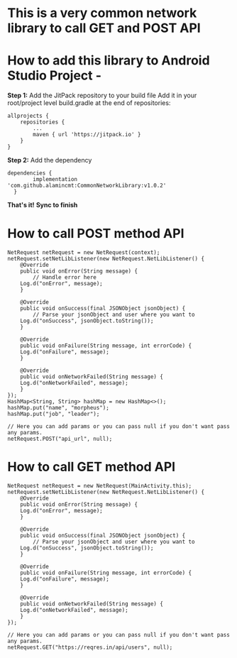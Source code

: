 # This is a very common network library to call GET and POST API

# How to add this library to Android Studio Project - 

**Step 1:** Add the JitPack repository to your build file
Add it in your root/project level build.gradle at the end of repositories:

    allprojects {
		repositories {
			...
			maven { url 'https://jitpack.io' }
		}
	}

**Step 2:** Add the dependency

    dependencies {
	        implementation 'com.github.alamincmt:CommonNetworkLibrary:v1.0.2'
	  }
    
**That's it!** **Sync to finish**

# How to call POST method API 
	NetRequest netRequest = new NetRequest(context);
	netRequest.setNetLibListener(new NetRequest.NetLibListener() {
	    @Override
	    public void onError(String message) {
	    	// Handle error here
		Log.d("onError", message);
	    }

	    @Override
	    public void onSuccess(final JSONObject jsonObject) {
	    	// Parse your jsonObject and user where you want to
		Log.d("onSuccess", jsonObject.toString());
	    }

	    @Override
	    public void onFailure(String message, int errorCode) {
		Log.d("onFailure", message);
	    }

	    @Override
	    public void onNetworkFailed(String message) {
		Log.d("onNetworkFailed", message);
	    }
	});
	HashMap<String, String> hashMap = new HashMap<>();
	hashMap.put("name", "morpheus");
	hashMap.put("job", "leader");
	
	// Here you can add params or you can pass null if you don't want pass any params. 
	netRequest.POST("api_url", null);

# How to call GET method API 
	NetRequest netRequest = new NetRequest(MainActivity.this);
	netRequest.setNetLibListener(new NetRequest.NetLibListener() {
	    @Override
	    public void onError(String message) {
		Log.d("onError", message);
	    }

	    @Override
	    public void onSuccess(final JSONObject jsonObject) {
	    	// Parse your jsonObject and user where you want to
		Log.d("onSuccess", jsonObject.toString());
	    }

	    @Override
	    public void onFailure(String message, int errorCode) {
		Log.d("onFailure", message);
	    }

	    @Override
	    public void onNetworkFailed(String message) {
		Log.d("onNetworkFailed", message);
	    }
	});
	
	// Here you can add params or you can pass null if you don't want pass any params. 
	netRequest.GET("https://reqres.in/api/users", null);

